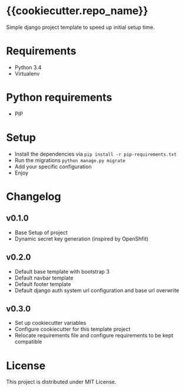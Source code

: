# {{cookiecutter.repo_name}}
Simple django project template to speed up initial setup time.

# Requirements
* Python 3.4
* Virtualenv

# Python requirements
* PIP

# Setup
* Install the dependencies via `pip install -r pip-requirements.txt`
* Run the migrations `python manage.py migrate`
* Add your specific configuration
* Enjoy

# Changelog
## v0.1.0
* Base Setup of project
* Dynamic secret key generation (inspired by OpenShfit)

## v0.2.0
* Default base template with bootstrap 3
* Default navbar template
* Default footer template
* Default django auth system url configuration and base url overwrite

## v0.3.0
* Set up cookiecutter variables
* Configure cookiecutter for this template project
* Relocate requirements file and configure requirements to be kept compatible

# License
This project is distributed under MIT License.
